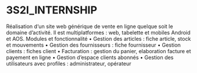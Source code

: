 # 3S2I_INTERNSHIP
Réalisation d‘un site web générique de vente en ligne quelque soit le domaine d’activité. Il est multiplatformes : web, tabelette et mobiles Android et AOS. Modules et fonctionnalité • Gestion des articles : fiche article, stock et mouvements • Gestion des fournisseurs : fiche fournisseur • Gestion clients : fiches client • Facturation : gestion du panier, elaboration facture et payement en ligne • Gestion d’espace clients abonnés • Gestion des utilisateurs avec profiles : administrateur, opérateur
